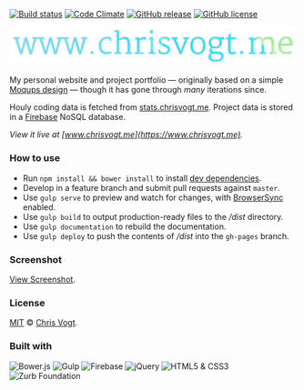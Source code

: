 [![Build status](https://img.shields.io/travis/chrisvogt/www.chrisvogt.me.svg?branch=master&style=flat-square)](https://travis-ci.org/chrisvogt/www.chrisvogt.me)
[![Code Climate](https://codeclimate.com/github/chrisvogt/www.chrisvogt.me/badges/gpa.svg)](https://codeclimate.com/github/chrisvogt/www.chrisvogt.me)
[![GitHub release](https://img.shields.io/github/release/chrisvogt/www.chrisvogt.me.svg?style=flat-square)](https://github.com/chrisvogt/www.chrisvogt.me/releases)
[![GitHub license](https://img.shields.io/github/license/chrisvogt/www.chrisvogt.me.svg?style=flat-square)](https://github.com/chrisvogt/www.chrisvogt.me/blob/master/LICENSE)

<p align="center">
  <img src="app/images/h-logo.png" alt="www.chrisvogt.me" width="680">
</p>

My personal website and project portfolio — originally based on a simple [Moqups design](https://app.moqups.com/chris@artinreality.com/81jSoAGytP/view/page/add529438) — though it has gone through _many_ iterations since.

Houly coding data is fetched from [stats.chrisvogt.me](https://github.com/chrisvogt/stats). Project data is stored in a [Firebase](https://firebase.google.com/) NoSQL database.

_View it live at [www.chrisvogt.me](https://www.chrisvogt.me)._

### How to use

* Run `npm install && bower install` to install [dev dependencies](https://david-dm.org/chrisvogt/www.chrisvogt.me/?type=dev).
* Develop in a feature branch and submit pull requests against `master`.
* Use `gulp serve` to preview and watch for changes, with [BrowserSync](https://www.browsersync.io/) enabled.
* Use `gulp build` to output production-ready files to the _/dist_ directory.
* Use `gulp documentation` to rebuild the documentation.
* Use `gulp deploy` to push the contents of _/dist_ into the `gh-pages` branch.

### Screenshot

[View Screenshot](screenshot.jpg).

### License

[MIT](LICENSE) © [Chris Vogt](https://www.chrisvogt.me).

### Built with

<p align="left">
  <img src="http://bower.io/img/bower-logo.svg" alt="Bower.js" height="48">
  <img src="https://cdn.rawgit.com/gulpjs/artwork/master/gulp-2x.png" alt="Gulp" height="48">
  <img src="https://avatars0.githubusercontent.com/u/1335026?v=3&s=200" alt="Firebase" height="48">
	<img src="http://upload.wikimedia.org/wikipedia/en/9/9e/JQuery_logo.svg" alt="jQuery" height="48">
	<img src="https://upload.wikimedia.org/wikipedia/commons/1/10/CSS3_and_HTML5_logos_and_wordmarks.svg" alt="HTML5 &amp; CSS3" height="48">
	<img src="https://cdn.rawgit.com/mathamoz/ionic-builder/898ac76dc9e9edeb02d1825358eca95ec742b985/public/images/why-the-yeti.svg" alt="Zurb Foundation" height="48">
</p>
